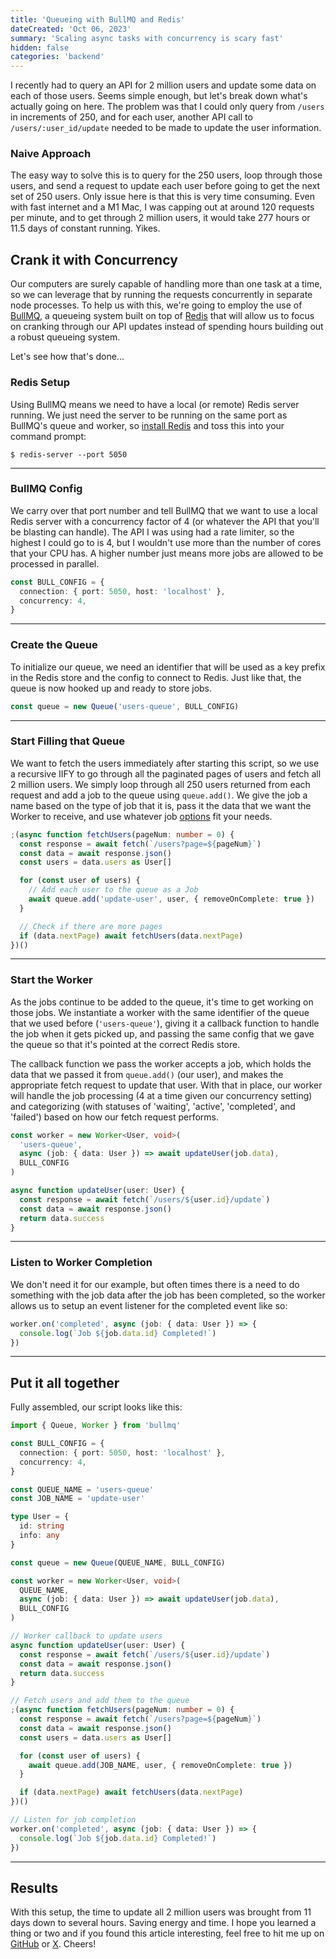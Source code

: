 ```yaml
---
title: 'Queueing with BullMQ and Redis'
dateCreated: 'Oct 06, 2023'
summary: 'Scaling async tasks with concurrency is scary fast'
hidden: false
categories: 'backend'
---
```


I recently had to query an API for 2 million users and update some data on each of those users. Seems simple enough, but let's break down what's actually going on here. The problem was that I could only query from `/users` in increments of 250, and for each user, another API call to `/users/:user_id/update` needed to be made to update the user information.

### Naive Approach

The easy way to solve this is to query for the 250 users, loop through those users, and send a request to update each user before going to get the next set of 250 users. Only issue here is that this is very time consuming. Even with fast internet and a M1 Mac, I was capping out at around 120 requests per minute, and to get through 2 million users, it would take 277 hours or 11.5 days of constant running. Yikes.

## Crank it with Concurrency

Our computers are surely capable of handling more than one task at a time, so we can leverage that by running the requests concurrently in separate node processes. To help us with this, we're going to employ the use of [BullMQ](https://docs.bullmq.io/), a queueing system built on top of [Redis](https://redis.io/) that will allow us to focus on cranking through our API updates instead of spending hours building out a robust queueing system.

Let's see how that's done...

### Redis Setup

Using BullMQ means we need to have a local (or remote) Redis server running. We just need the server to be running on the same port as BullMQ's queue and worker, so [install Redis](https://redis.io/docs/getting-started/) and toss this into your command prompt:

```shell
$ redis-server --port 5050
```

---

### BullMQ Config

We carry over that port number and tell BullMQ that we want to use a local Redis server with a concurrency factor of 4 (or whatever the API that you'll be blasting can handle). The API I was using had a rate limiter, so the highest I could go to is 4, but I wouldn't use more than the number of cores that your CPU has. A higher number just means more jobs are allowed to be processed in parallel.

```TypeScript
const BULL_CONFIG = {
  connection: { port: 5050, host: 'localhost' },
  concurrency: 4,
}
```

---

### Create the Queue

To initialize our queue, we need an identifier that will be used as a key prefix in the Redis store and the config to connect to Redis. Just like that, the queue is now hooked up and ready to store jobs.

```TypeScript
const queue = new Queue('users-queue', BULL_CONFIG)
```

---

### Start Filling that Queue

We want to fetch the users immediately after starting this script, so we use a recursive IIFY to go through all the paginated pages of users and fetch all 2 million users. We simply loop through all 250 users returned from each request and add a job to the queue using `queue.add()`. We give the job a name based on the type of job that it is, pass it the data that we want the Worker to receive, and use whatever job [options](https://api.docs.bullmq.io/interfaces/v4.BaseJobOptions.html) fit your needs.

```TypeScript
;(async function fetchUsers(pageNum: number = 0) {
  const response = await fetch(`/users?page=${pageNum}`)
  const data = await response.json()
  const users = data.users as User[]

  for (const user of users) {
    // Add each user to the queue as a Job
    await queue.add('update-user', user, { removeOnComplete: true })
  }

  // Check if there are more pages
  if (data.nextPage) await fetchUsers(data.nextPage)
})()
```

---

### Start the Worker

As the jobs continue to be added to the queue, it's time to get working on those jobs. We instantiate a worker with the same identifier of the queue that we used before (`'users-queue'`), giving it a callback function to handle the job when it gets picked up, and passing the same config that we gave the queue so that it's pointed at the correct Redis store.

The callback function we pass the worker accepts a job, which holds the data that we passed it from `queue.add()` (our user), and makes the appropriate fetch request to update that user. With that in place, our worker will handle the job processing (4 at a time given our concurrency setting) and categorizing (with statuses of 'waiting', 'active', 'completed', and 'failed') based on how our fetch request performs.

```TypeScript
const worker = new Worker<User, void>(
  'users-queue',
  async (job: { data: User }) => await updateUser(job.data),
  BULL_CONFIG
)

async function updateUser(user: User) {
  const response = await fetch(`/users/${user.id}/update`)
  const data = await response.json()
  return data.success
}
```

---

### Listen to Worker Completion

We don't need it for our example, but often times there is a need to do something with the job data after the job has been completed, so the worker allows us to setup an event listener for the completed event like so:

```TypeScript
worker.on('completed', async (job: { data: User }) => {
  console.log(`Job ${job.data.id} Completed!`)
})
```

---

## Put it all together

Fully assembled, our script looks like this:

```TypeScript
import { Queue, Worker } from 'bullmq'

const BULL_CONFIG = {
  connection: { port: 5050, host: 'localhost' },
  concurrency: 4,
}

const QUEUE_NAME = 'users-queue'
const JOB_NAME = 'update-user'

type User = {
  id: string
  info: any
}

const queue = new Queue(QUEUE_NAME, BULL_CONFIG)

const worker = new Worker<User, void>(
  QUEUE_NAME,
  async (job: { data: User }) => await updateUser(job.data),
  BULL_CONFIG
)

// Worker callback to update users
async function updateUser(user: User) {
  const response = await fetch(`/users/${user.id}/update`)
  const data = await response.json()
  return data.success
}

// Fetch users and add them to the queue
;(async function fetchUsers(pageNum: number = 0) {
  const response = await fetch(`/users?page=${pageNum}`)
  const data = await response.json()
  const users = data.users as User[]

  for (const user of users) {
    await queue.add(JOB_NAME, user, { removeOnComplete: true })
  }

  if (data.nextPage) await fetchUsers(data.nextPage)
})()

// Listen for job completion
worker.on('completed', async (job: { data: User }) => {
  console.log(`Job ${job.data.id} Completed!`)
})
```

---

## Results

With this setup, the time to update all 2 million users was brought from 11 days down to several hours. Saving energy and time. I hope you learned a thing or two and if you found this article interesting, feel free to hit me up on [GitHub](https://github.com/ChristianAnagnostou) or [X](https://twitter.com/javascramble). Cheers!
